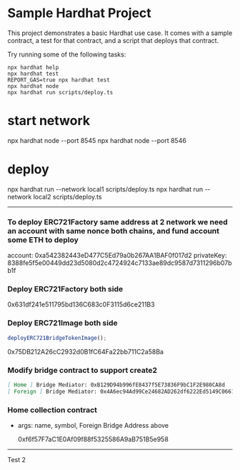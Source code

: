 # Sample Hardhat Project

This project demonstrates a basic Hardhat use case. It comes with a sample contract, a test for that contract, and a script that deploys that contract.

Try running some of the following tasks:

```shell
npx hardhat help
npx hardhat test
REPORT_GAS=true npx hardhat test
npx hardhat node
npx hardhat run scripts/deploy.ts
```

# start network

npx hardhat node --port 8545
npx hardhat node --port 8546

# deploy

npx hardhat run --network local1 scripts/deploy.ts
npx hardhat run --network local2 scripts/deploy.ts

---

### To deploy ERC721Factory same address at 2 network we need an account with same nonce both chains, and fund account some ETH to deploy

account: 0xa542382443eD477C5Ed79a0b267AA1BAF0f017d2
privateKey: 8388fe5f5e00449dd23d5080d2c4724924c7133ae89dc9587d7311296b07bb1f

### Deploy ERC721Factory both side

0x631df241e511795bd136C683c0F3115d6ce211B3

### Deploy ERC721Image both side

```js
deployERC721BridgeTokenImage();
```

0x75DB212A26cC2932d0B1fC64Fa22bb711C2a58Ba

### Modify bridge contract to support create2

```markdown
[ Home ] Bridge Mediator: 0xB129D94b996fE8437f5E73836F9bC1F2E980CA8d
[ Foreign ] Bridge Mediator: 0x4A6ec94Ad99Ce24682AD262df6222Ed5149C0661
```

### Home collection contract

- args: name, symbol, Foreign Bridge Address above

  0xf6f57F7aC1E0Af09f88f5325586A9aB751B5e958

---

Test 2

